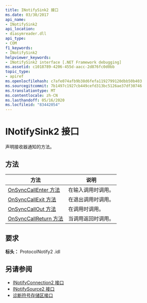 ```yaml
---
title: INotifySink2 接口
ms.date: 03/30/2017
api_name:
- INotifySink2
api_location:
- diasymreader.dll
api_type:
- COM
f1_keywords:
- INotifySink2
helpviewer_keywords:
- INotifySink2 interface [.NET Framework debugging]
ms.assetid: c1018789-4206-455d-aacc-2d876fc0d0bb
topic_type:
- apiref
ms.openlocfilehash: c7afe074afb9b38d6fefa1192799120dbb50b403
ms.sourcegitcommit: 7b1497c1927cb449cefd313bc5126ae37df30746
ms.translationtype: MT
ms.contentlocale: zh-CN
ms.lasthandoff: 05/16/2020
ms.locfileid: "83442054"
---
```

# <a name="inotifysink2-interface"></a>INotifySink2 接口
声明接收器通知的方法。  
  
## <a name="methods"></a>方法  
  
|方法|说明|  
|------------|-----------------|  
|[OnSyncCallEnter 方法](inotifysink2-onsynccallenter-method.md)|在输入调用时调用。|  
|[OnSyncCallExit 方法](inotifysink2-onsynccallexit-method.md)|在退出调用时调用。|  
|[OnSyncCallOut 方法](inotifysink2-onsynccallout-method.md)|在调用时调用。|  
|[OnSyncCallReturn 方法](inotifysink2-onsynccallreturn-method.md)|当调用返回时调用。|  
  
## <a name="requirements"></a>要求  
 **标头：** ProtocolNotify2 .idl  
  
## <a name="see-also"></a>另请参阅

- [INotifyConnection2 接口](inotifyconnection2-interface.md)
- [INotifySource2 接口](inotifysource2-interface.md)
- [诊断符号存储区接口](diagnostics-symbol-store-interfaces.md)

